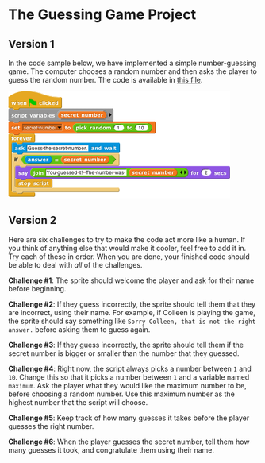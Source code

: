 # The Guessing Game Project

## Version 1

In the code sample below, we have implemented a simple number-guessing game. The computer chooses a random number and then asks the player to guess the random number. The code is available in [this file](http://snap.berkeley.edu/snapsource/snap.html#open:https://beautyjoy.github.io/bjc-r/prog/conditionals/guess-number.xml).

![](../.gitbook/assets/image%20%28134%29.png)

## Version 2

 Here are six challenges to try to make the code act more like a human. If you think of anything else that would make it cooler, feel free to add it in. Try each of these in order. When you are done, your finished code should be able to deal with _all_ of the challenges.

**Challenge \#1**: The sprite should welcome the player and ask for their name before beginning.  
  
**Challenge \#2**: If they guess incorrectly, the sprite should tell them that they are incorrect, using their name. For example, if Colleen is playing the game, the sprite should say something like `Sorry Colleen, that is not the right answer.` before asking them to guess again.  
  
**Challenge \#3**: If they guess incorrectly, the sprite should tell them if the secret number is bigger or smaller than the number that they guessed.  
  
**Challenge \#4**: Right now, the script always picks a number between `1` and `10`. Change this so that it picks a number between `1` and a variable named `maximum`. Ask the player what they would like the maximum number to be, before choosing a random number. Use this maximum number as the highest number that the script will choose.  
  
**Challenge \#5**: Keep track of how many guesses it takes before the player guesses the right number.  
  
**Challenge \#6**: When the player guesses the secret number, tell them how many guesses it took, and congratulate them using their name.


